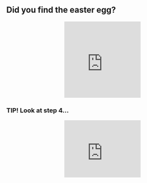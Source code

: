 ## Did you find the easter egg?

<p align="center"><iframe src="https://giphy.com/embed/JoqezKViyMjkahOzD8" width="200" height="200" frameBorder="0" class="giphy-embed" allowFullScreen></iframe></p>

### TIP! Look at step 4...

<p align="center"><iframe src="https://giphy.com/embed/3ohs4dsfwr3J53qrS0" width="200" frameBorder="0" class="giphy-embed" allowFullScreen></iframe></p>
